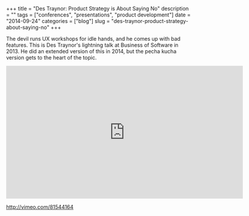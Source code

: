 +++
title = "Des Traynor: Product Strategy is About Saying No"
description = ""
tags = ["conferences", "presentations", "product development"]
date = "2014-09-24"
categories = ["blog"]
slug = "des-traynor-product-strategy-about-saying-no"
+++



<p>The devil runs UX workshops for idle hands, and he comes up with bad features. This is Des Traynor's lightning talk at Business of Software in 2013. He did an extended version of this in 2014, but the pecha kucha version gets to the heart of the topic. </p>
<div class="video"><iframe src="http://player.vimeo.com/video/81544164?byline=0&amp;portrait=0&amp;color=ffffff" width="640" height="360" frameborder="0" webkitallowfullscreen mozallowfullscreen allowfullscreen></iframe></div>
    
  <a href="http://vimeo.com/81544164">http://vimeo.com/81544164</a>
